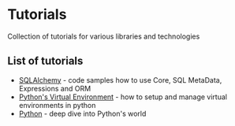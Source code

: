 # Tutorials
Collection of tutorials for various libraries and technologies

## List of tutorials
 - [SQLAlchemy](/sqlalchemy) - code samples how to use Core, SQL MetaData, Expressions and ORM
 - [Python's Virtual Environment](/virtualenv) - how to setup and manage virtual environments in python
 - [Python](/python) - deep dive into Python's world
